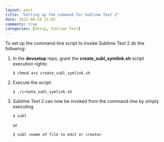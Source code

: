 ```yaml
---
layout: post
title: "Setting up the command for Sublime Text 2"
date: 2012-08-20 21:05
comments: true
categories: [Setup, Sublime Text]
---
```


To set up the command-line script to invoke Sublime Text 2 do the following:

1.  In the **devsetup** repo, grant the **create_subl_symlink.sh** script execution rights:

        $ chmod a+x create_subl_symlink.sh

2.  Execute the script:

        $ ./create_subl_symlink.sh

3.  Sublime Text 2 can now be invoked from the command-line by simply executing 

        $ subl

    or

        $ subl <name of file to edit or create>